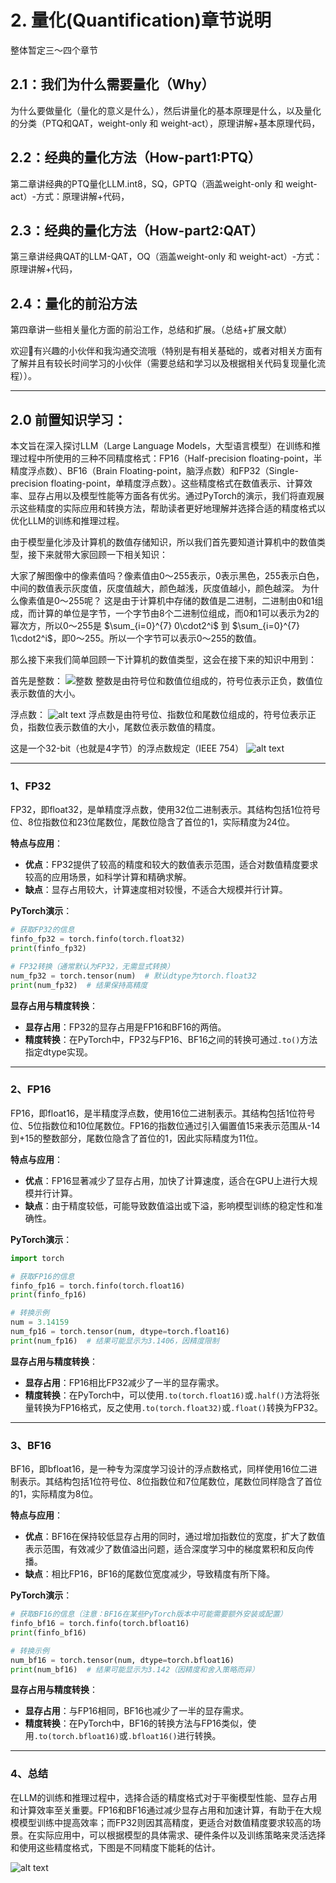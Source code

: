 # 2. 量化(Quantification)章节说明

整体暂定三～四个章节

## 2.1：我们为什么需要量化（Why）
为什么要做量化（量化的意义是什么），然后讲量化的基本原理是什么，以及量化的分类（PTQ和QAT，weight-only 和 weight-act），原理讲解+基本原理代码，

## 2.2：经典的量化方法（How-part1:PTQ）
第二章讲经典的PTQ量化LLM.int8，SQ，GPTQ（涵盖weight-only 和 weight-act）-方式：原理讲解+代码，

## 2.3：经典的量化方法（How-part2:QAT）
第三章讲经典QAT的LLM-QAT，OQ（涵盖weight-only 和 weight-act）-方式：原理讲解+代码，

## 2.4：量化的前沿方法
第四章讲一些相关量化方面的前沿工作，总结和扩展。（总结+扩展文献）

欢迎👏有兴趣的小伙伴和我沟通交流哦（特别是有相关基础的，或者对相关方面有了解并且有较长时间学习的小伙伴（需要总结和学习以及根据相关代码复现量化流程））。

---
## 2.0 前置知识学习：

本文旨在深入探讨LLM（Large Language Models，大型语言模型）在训练和推理过程中所使用的三种不同精度格式：FP16（Half-precision floating-point，半精度浮点数）、BF16（Brain Floating-point，脑浮点数）和FP32（Single-precision floating-point，单精度浮点数）。这些精度格式在数值表示、计算效率、显存占用以及模型性能等方面各有优劣。通过PyTorch的演示，我们将直观展示这些精度的实际应用和转换方法，帮助读者更好地理解并选择合适的精度格式以优化LLM的训练和推理过程。

由于模型量化涉及计算机的数值存储知识，所以我们首先要知道计算机中的数值类型，接下来就带大家回顾一下相关知识：

大家了解图像中的像素值吗？像素值由0～255表示，0表示黑色，255表示白色，中间的数值表示灰度值，灰度值越大，颜色越浅，灰度值越小，颜色越深。
为什么像素值是0～255呢？
这是由于计算机中存储的数值是二进制，二进制由0和1组成，而计算的单位是字节，一个字节由8个二进制位组成，而0和1可以表示为2的幂次方，所以0～255是 $\sum_{i=0}^{7} 0\cdot2^i$ 到 $\sum_{i=0}^{7} 1\cdot2^i$，即0～255。所以一个字节可以表示0～255的数值。

那么接下来我们简单回顾一下计算机的数值类型，这会在接下来的知识中用到：

首先是整数：
![整数](image-4.png)
整数是由符号位和数值位组成的，符号位表示正负，数值位表示数值的大小。

浮点数：
![alt text](image-5.png)
浮点数是由符号位、指数位和尾数位组成的，符号位表示正负，指数位表示数值的大小，尾数位表示数值的精度。

这是一个32-bit（也就是4字节）的浮点数规定（IEEE 754）
![alt text](image-6.png)

---

### 1、FP32

FP32，即float32，是单精度浮点数，使用32位二进制表示。其结构包括1位符号位、8位指数位和23位尾数位，尾数位隐含了首位的1，实际精度为24位。

**特点与应用**：

- **优点**：FP32提供了较高的精度和较大的数值表示范围，适合对数值精度要求较高的应用场景，如科学计算和精确求解。
- **缺点**：显存占用较大，计算速度相对较慢，不适合大规模并行计算。

**PyTorch演示**：

```python
# 获取FP32的信息
finfo_fp32 = torch.finfo(torch.float32)
print(finfo_fp32)

# FP32转换（通常默认为FP32，无需显式转换）
num_fp32 = torch.tensor(num)  # 默认dtype为torch.float32
print(num_fp32)  # 结果保持高精度
```

**显存占用与精度转换**：

- **显存占用**：FP32的显存占用是FP16和BF16的两倍。
- **精度转换**：在PyTorch中，FP32与FP16、BF16之间的转换可通过`.to()`方法指定dtype实现。

---

### 2、FP16

FP16，即float16，是半精度浮点数，使用16位二进制表示。其结构包括1位符号位、5位指数位和10位尾数位。FP16的指数位通过引入偏置值15来表示范围从-14到+15的整数部分，尾数位隐含了首位的1，因此实际精度为11位。

**特点与应用**：

- **优点**：FP16显著减少了显存占用，加快了计算速度，适合在GPU上进行大规模并行计算。
- **缺点**：由于精度较低，可能导致数值溢出或下溢，影响模型训练的稳定性和准确性。

**PyTorch演示**：

```python
import torch

# 获取FP16的信息
finfo_fp16 = torch.finfo(torch.float16)
print(finfo_fp16)

# 转换示例
num = 3.14159
num_fp16 = torch.tensor(num, dtype=torch.float16)
print(num_fp16)  # 结果可能显示为3.1406，因精度限制
```

**显存占用与精度转换**：

- **显存占用**：FP16相比FP32减少了一半的显存需求。
- **精度转换**：在PyTorch中，可以使用`.to(torch.float16)`或`.half()`方法将张量转换为FP16格式，反之使用`.to(torch.float32)`或`.float()`转换为FP32。

---

### 3、BF16

BF16，即bfloat16，是一种专为深度学习设计的浮点数格式，同样使用16位二进制表示。其结构包括1位符号位、8位指数位和7位尾数位，尾数位同样隐含了首位的1，实际精度为8位。

**特点与应用**：

- **优点**：BF16在保持较低显存占用的同时，通过增加指数位的宽度，扩大了数值表示范围，有效减少了数值溢出问题，适合深度学习中的梯度累积和反向传播。
- **缺点**：相比FP16，BF16的尾数位宽度减少，导致精度有所下降。

**PyTorch演示**：

```python
# 获取BF16的信息（注意：BF16在某些PyTorch版本中可能需要额外安装或配置）
finfo_bf16 = torch.finfo(torch.bfloat16)
print(finfo_bf16)

# 转换示例
num_bf16 = torch.tensor(num, dtype=torch.bfloat16)
print(num_bf16)  # 结果可能显示为3.142（因精度和舍入策略而异）
```

**显存占用与精度转换**：

- **显存占用**：与FP16相同，BF16也减少了一半的显存需求。
- **精度转换**：在PyTorch中，BF16的转换方法与FP16类似，使用`.to(torch.bfloat16)`或`.bfloat16()`进行转换。

---

### 4、总结

在LLM的训练和推理过程中，选择合适的精度格式对于平衡模型性能、显存占用和计算效率至关重要。FP16和BF16通过减少显存占用和加速计算，有助于在大规模模型训练中提高效率；而FP32则因其高精度，更适合对数值精度要求较高的场景。在实际应用中，可以根据模型的具体需求、硬件条件以及训练策略来灵活选择和使用这些精度格式，下图是不同精度下能耗的估计。

![alt text](image-3.png)

